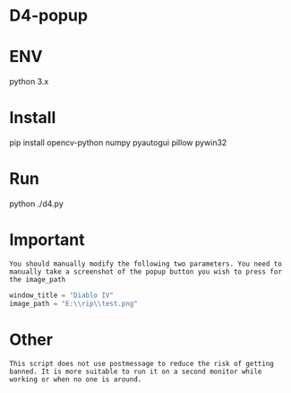 # D4-popup

# ENV
python 3.x

# Install
pip install opencv-python numpy pyautogui pillow pywin32

# Run
python ./d4.py

# Important
`
You should manually modify the following two parameters.
You need to manually take a screenshot of the popup button you wish to press for the image_path
`
```python
window_title = "Diablo IV"
image_path = "E:\\rip\\test.png"
```

# Other

`This script does not use postmessage to reduce the risk of getting banned. It is more suitable to run it on a second monitor while working or when no one is around.`

